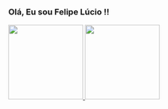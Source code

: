### Olá, Eu sou Felipe Lúcio !!
<div >
  <a href="https://github.com/eufelipelucio">
  <img height="150em" src="https://github-readme-stats.vercel.app/api?username=eufelipelucio&show_icons=true&theme=merko&include_all_commits=true&count_private=true"/>
  <img height="150em" src="https://github-readme-stats.vercel.app/api/top-langs/?username=eufelipelucio&layout=compact&langs_count=7&theme=merko"/>
</div>
